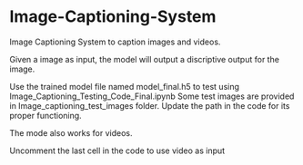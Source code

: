 # Image-Captioning-System
Image Captioning System to caption images and videos.

Given a image as input, the model will output a discriptive output for the image.

Use the trained model file named model_final.h5 to test using Image_Captioning_Testing_Code_Final.ipynb Some test images are provided in Image_captioning_test_images folder. Update the path in the code for its proper functioning.

The mode also works for videos. 

Uncomment the last cell in the code to use video as input
